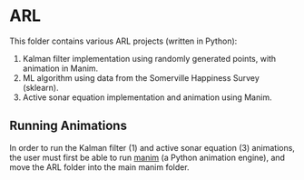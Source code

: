 # ARL
This folder contains various ARL projects (written in Python): 
1. Kalman filter implementation using randomly generated points, with animation in Manim. 
2. ML algorithm using data from the Somerville Happiness Survey (sklearn).
3. Active sonar equation implementation and animation using Manim.
## Running Animations
In order to run the Kalman filter (1) and active sonar equation (3) animations, the user must first be able to run [manim](https://github.com/3b1b/manim) (a Python animation engine), and move the ARL folder into the main manim folder.
